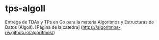 # tps-algoII
  Entrega de TDAs y TPs en Go para la materia Algoritmos y Estructuras de Datos (AlgoII).
[Página de la catedra] (https://algoritmos-rw.github.io/algoritmos/)
